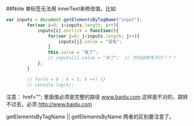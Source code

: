 ##Note
单标签无法用 innerText来修改值，比如
```javascript
var inputs = document.getElementsByTagName("input");
        for(var i=0; i<inputs.length; i++){
            inputs[i].onclick = function(){
                for(var j=0; j<inputs.length; j++){
                    inputs[j].value = "没有";
                }
                this.value = "有了";
                // inputs[i].value = "有了";  // 为何这样写不行？？？
            };
        }

        // for(k = 0 ; k < 5; k ++) {}
        // console.log(k);
```


注意： href="";
里面值必须是完整的路径 www.baidu.com 这样是不对的，跳转不过去，必须 http://www.baidu.com


getElementsByTagName  || getElementsByName 两者的区别要注意了。